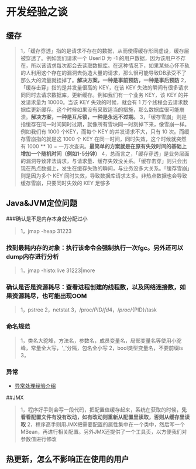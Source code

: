 # 开发经验之谈

## 缓存
>1，「缓存穿透」指的是请求不存在的数据，从而使得缓存形同虚设，缓存层被穿透了。例如我们请求一个 UserID 为 -1 的用户数据，因为该用户不存在，所以该请求每次都会去读取数据库。在这种情况下，如果某些心怀不轨的人利用这个存在的漏洞去伪造大量的请求，那么很可能导致DB承受不了那么大的流量就挂掉了。**解决方案，一种是事前预防，一种是事后预防**
>2，「缓存击穿」指的是并发量很高的 KEY，在该 KEY 失效的瞬间有很多请求同同时去请求数据库，更新缓存。例如我们有一个业务 KEY，该 KEY 的并发请求量为 10000。当该 KEY 失效的时候，就会有 1 万个线程会去请求数据库更新缓存。这个时候如果没有采取适当的措施，那么数据库很可能崩溃。**解决方案，一种是互斥锁，一种是永远不过期。**
>3，「缓存雪崩」则是指缓存在同一时间同时过期，就像所有雪块同一时刻掉下来，像雪崩一样。例如我们有 1000 个KEY，而每个 KEY 的并发请求不大，只有 10 次。而缓存雪崩指的就是这 1000 个 KEY 在同一时间，同时失效，这个时候就突然有 1000 ** 10 = 一万次查询。**最简单的方案就是在原有失效时间的基础上增加一个随机时间（例如1-5分钟）**
>4，总而言之，「缓存穿透」是业务层面的漏洞导致非法请求，与请求量、缓存失效没关系。「缓存击穿」则只会出现在热点数据上，发生在缓存失效的瞬间，与业务没多大关系。「缓存雪崩」则是因为多个 KEY 同时失效，导致数据库请求太多。非热点数据也会导致缓存雪崩，只要同时失效的 KEY 足够多   


## Java&JVM定位问题

###确认是不是内存本身就分配过小
>1，jmap -heap 31223

### 找到最耗内存的对象：执行该命令会强制执行一次fgc。另外还可以dump内存进行分析
>1，jmap -histo:live 31223|more


### 确认是否是资源耗尽：查看进程创建的线程数，以及网络连接数，如果资源耗尽，也可能出现OOM
>1，pstree
>2，netstat
>3，/proc/${PID}/fd
>4，/proc/${PID}/task

### 命名规范
>1，类名大驼峰，方法名，参数名，成员变量名，局部变量名等使用小驼峰，常量全大写，‘_’分隔，包名全小写
>2，bool类型变量名，不要前缀is   
>3，


### 异常
* [异常处理经验介绍](https://novoland.github.io/%E8%AE%BE%E8%AE%A1/2015/08/17/%E5%BC%82%E5%B8%B8.html)

##JMX
>1，程序好手则会写一段代码，把配置值缓存起来，系统在获取的时候，**先看看配置文件有没有改动，如有改动则重新从配置里读取，否则从缓存里读取**
>2，程序高手则用JMX把需要配置的属性集中在一个类中，然后写一个MBean，再进行相关配置。另外JMX还提供了一个工具页，以方便我们对参数值进行修改

## 热更新，怎么不影响正在使用的用户


